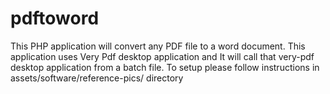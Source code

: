 pdftoword
=========

This PHP application will convert any PDF file to a word document. This application uses Very Pdf desktop application and It will call that very-pdf desktop application from a batch file. To setup please follow instructions in assets/software/reference-pics/ directory
